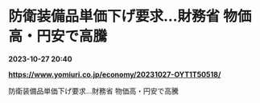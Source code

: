 # 防衛装備品単価下げ要求…財務省 物価高・円安で高騰

**2023-10-27 20:40**

**https://www.yomiuri.co.jp/economy/20231027-OYT1T50518/**

防衛装備品単価下げ要求…財務省 物価高・円安で高騰